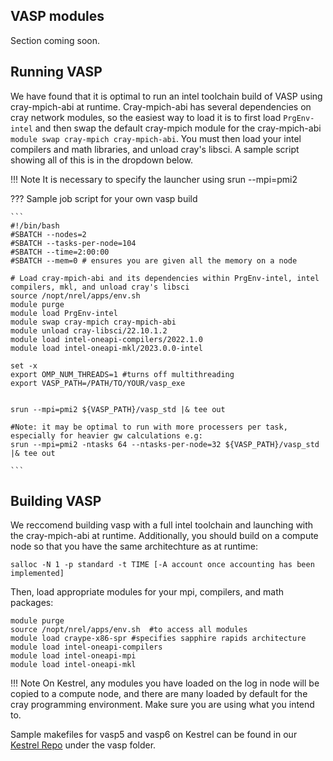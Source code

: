 ## VASP modules

Section coming soon.

## Running VASP

We have found that it is optimal to run an intel toolchain build of VASP using cray-mpich-abi at runtime. Cray-mpich-abi has several dependencies on cray network modules, so the easiest way to load it is to first load ```PrgEnv-intel``` and then swap the default cray-mpich module for the cray-mpich-abi ```module swap cray-mpich cray-mpich-abi```. You must then load your intel compilers and math libraries, and unload cray's libsci. A sample script showing all of this is in the dropdown below.

!!! Note
    It is necessary to specify the launcher using srun --mpi=pmi2 

??? Sample job script for your own vasp build

    ```
    #!/bin/bash
    #SBATCH --nodes=2
    #SBATCH --tasks-per-node=104
    #SBATCH --time=2:00:00
    #SBATCH --mem=0 # ensures you are given all the memory on a node

    # Load cray-mpich-abi and its dependencies within PrgEnv-intel, intel compilers, mkl, and unload cray's libsci
    source /nopt/nrel/apps/env.sh
    module purge
    module load PrgEnv-intel
    module swap cray-mpich cray-mpich-abi
    module unload cray-libsci/22.10.1.2
    module load intel-oneapi-compilers/2022.1.0  
    module load intel-oneapi-mkl/2023.0.0-intel

    set -x 
    export OMP_NUM_THREADS=1 #turns off multithreading
    export VASP_PATH=/PATH/TO/YOUR/vasp_exe


    srun --mpi=pmi2 ${VASP_PATH}/vasp_std |& tee out

    #Note: it may be optimal to run with more processers per task, especially for heavier gw calculations e.g:
    srun --mpi=pmi2 -ntasks 64 --ntasks-per-node=32 ${VASP_PATH}/vasp_std  |& tee out

    ```


## Building VASP

We reccomend building vasp with a full intel toolchain and launching with the cray-mpich-abi at runtime. Additionally, you should build on a compute node so that you have the same architechture as at runtime:
```
salloc -N 1 -p standard -t TIME [-A account once accounting has been implemented]
```
Then, load appropriate modules for your mpi, compilers, and math packages:
```
module purge
source /nopt/nrel/apps/env.sh  #to access all modules
module load craype-x86-spr #specifies sapphire rapids architecture
module load intel-oneapi-compilers
module load intel-oneapi-mpi
module load intel-oneapi-mkl
```
!!! Note
    On Kestrel, any modules you have loaded on the log in node will be copied to a compute node, and there are many loaded by default for the cray programming environment. Make sure you are using what you intend to. 

Sample makefiles for vasp5 and vasp6 on Kestrel can be found in our [Kestrel Repo](https://github.com/NREL/HPC/tree/master/kestrel) under the vasp folder.
